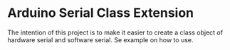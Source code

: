 # Arduino Serial Class Extension

The intention of this project is to make it easier to create a class object of hardware serial and software serial. Se example on how to use.